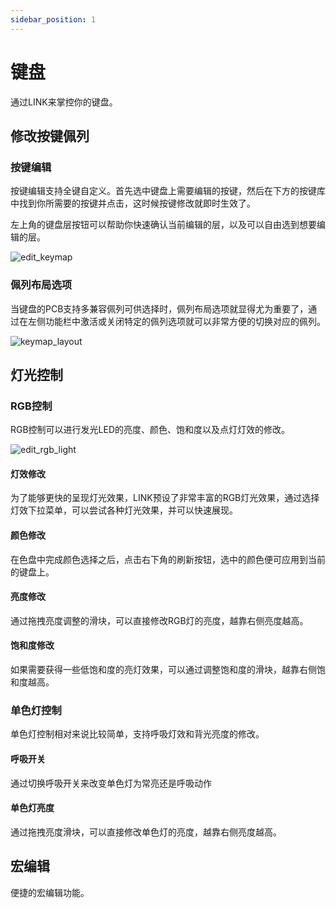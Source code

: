 ```yaml
---
sidebar_position: 1
---
```


# 键盘

通过LINK来掌控你的键盘。

## 修改按键佩列
### 按键编辑

按键编辑支持全键自定义。首先选中键盘上需要编辑的按键，然后在下方的按键库中找到你所需要的按键并点击，这时候按键修改就即时生效了。

左上角的键盘层按钮可以帮助你快速确认当前编辑的层，以及可以自由选到想要编辑的层。

![edit_keymap](/img/guides/edit_keymap_zh.png)

### 佩列布局选项

当键盘的PCB支持多兼容佩列可供选择时，佩列布局选项就显得尤为重要了，通过在左侧功能栏中激活或关闭特定的佩列选项就可以非常方便的切换对应的佩列。

![keymap_layout](/img/guides/keymap_layout_zh.png)

## 灯光控制

### RGB控制

RGB控制可以进行发光LED的亮度、颜色、饱和度以及点灯灯效的修改。

![edit_rgb_light](/img/guides/edit_rgb_light_en.png)

#### 灯效修改
为了能够更快的呈现灯光效果，LINK预设了非常丰富的RGB灯光效果，通过选择灯效下拉菜单，可以尝试各种灯光效果，并可以快速展现。

#### 颜色修改
在色盘中完成颜色选择之后，点击右下角的刷新按钮，选中的颜色便可应用到当前的键盘上。

#### 亮度修改
通过拖拽亮度调整的滑块，可以直接修改RGB灯的亮度，越靠右侧亮度越高。

#### 饱和度修改
如果需要获得一些低饱和度的亮灯效果，可以通过调整饱和度的滑块，越靠右侧饱和度越高。

### 单色灯控制

单色灯控制相对来说比较简单，支持呼吸灯效和背光亮度的修改。

#### 呼吸开关
通过切换呼吸开关来改变单色灯为常亮还是呼吸动作

#### 单色灯亮度
通过拖拽亮度滑块，可以直接修改单色灯的亮度，越靠右侧亮度越高。


## 宏编辑

便捷的宏编辑功能。